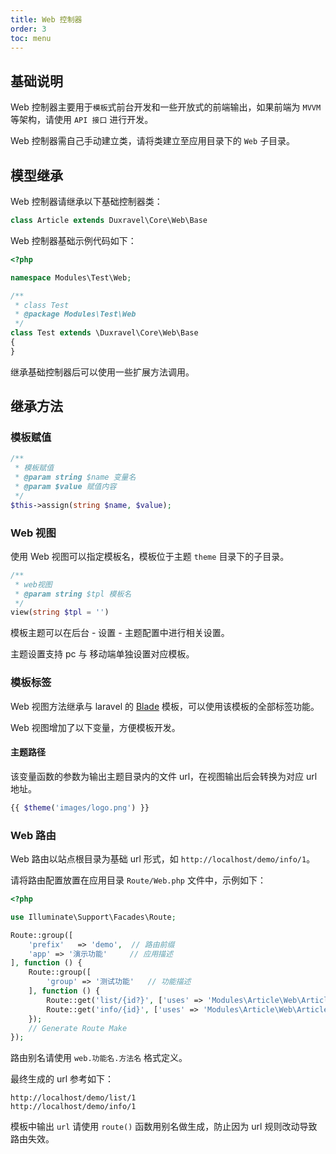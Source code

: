 ```yaml
---
title: Web 控制器
order: 3
toc: menu
---
```


## 基础说明

Web 控制器主要用于`模板`式前台开发和一些开放式的前端输出，如果前端为 `MVVM` 等架构，请使用 `API 接口` 进行开发。

Web 控制器需自己手动建立类，请将类建立至应用目录下的 `Web` 子目录。

## 模型继承

Web 控制器请继承以下基础控制器类：

```php
class Article extends Duxravel\Core\Web\Base
```

Web 控制器基础示例代码如下：

```php
<?php

namespace Modules\Test\Web;

/**
 * class Test
 * @package Modules\Test\Web
 */
class Test extends \Duxravel\Core\Web\Base
{
}
```

继承基础控制器后可以使用一些扩展方法调用。

## 继承方法

### 模板赋值

```php
/**
 * 模板赋值
 * @param string $name 变量名
 * @param $value 赋值内容
 */
$this->assign(string $name, $value);
```

### Web 视图

使用 Web 视图可以指定模板名，模板位于主题 `theme` 目录下的子目录。

```php
/**
 * web视图
 * @param string $tpl 模板名
 */
view(string $tpl = '')
```

模板主题可以在后台 - 设置 - 主题配置中进行相关设置。

主题设置支持 pc 与 移动端单独设置对应模板。

### 模板标签

Web 视图方法继承与 laravel 的 [Blade](https://learnku.com/docs/laravel/8.x/blade/9377) 模板，可以使用该模板的全部标签功能。

Web 视图增加了以下变量，方便模板开发。

#### 主题路径

该变量函数的参数为输出主题目录内的文件 url，在视图输出后会转换为对应 url 地址。

```php
{{ $theme('images/logo.png') }}
```

### Web 路由

Web 路由以站点根目录为基础 url 形式，如 `http://localhost/demo/info/1`。

请将路由配置放置在应用目录 `Route/Web.php` 文件中，示例如下：

```php
<?php

use Illuminate\Support\Facades\Route;

Route::group([
    'prefix'   => 'demo',  // 路由前缀
    'app' => '演示功能'     // 应用描述
], function () {
    Route::group([
        'group' => '测试功能'   // 功能描述
    ], function () {
        Route::get('list/{id?}', ['uses' => 'Modules\Article\Web\Article@index', 'desc' => '列表'])->name('web.demo.list');
        Route::get('info/{id}', ['uses' => 'Modules\Article\Web\Article@info', 'desc' => '详情'])->name('web.demo.info');
    });
    // Generate Route Make
});
```

路由别名请使用 `web.功能名.方法名` 格式定义。

最终生成的 url 参考如下：

```
http://localhost/demo/list/1
http://localhost/demo/info/1
```

模板中输出 `url` 请使用 `route()` 函数用别名做生成，防止因为 url 规则改动导致路由失效。
